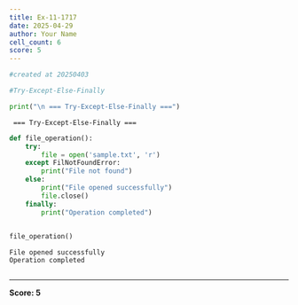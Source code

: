 ```yaml
---
title: Ex-11-1717
date: 2025-04-29
author: Your Name
cell_count: 6
score: 5
---
```


```python
#created at 20250403
```


```python
#Try-Except-Else-Finally
```


```python
print("\n === Try-Except-Else-Finally ===")
```

    
     === Try-Except-Else-Finally ===



```python
def file_operation():
    try:
        file = open('sample.txt', 'r')
    except FilNotFoundError:
        print("File not found")
    else:
        print("File opened successfully")
        file.close()
    finally:
        print("Operation completed")
        
```


```python
file_operation()
```

    File opened successfully
    Operation completed



```python

```


---
**Score: 5**